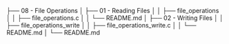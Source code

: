 ├── 08 - File Operations
│   ├── 01 - Reading Files
│   │   ├── file_operations
│   │   ├── file_operations.c
│   │   └── README.md
│   ├── 02 - Writing Files
│   │   ├── file_operations_write
│   │   ├── file_operations_write.c
│   │   └── README.md
│   └── README.md
